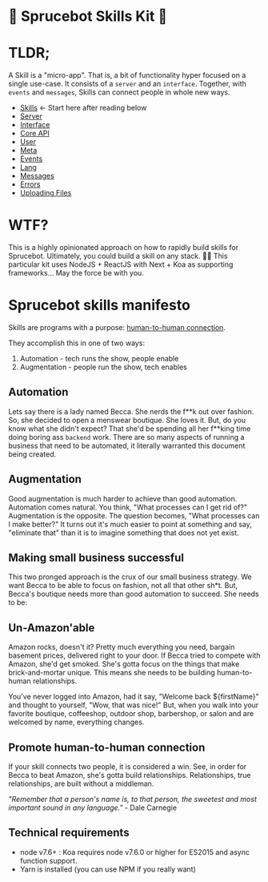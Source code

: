 # 🌲  Sprucebot Skills Kit 🌲

# TLDR;
A Skill is a "micro-app". That is, a bit of functionality hyper focused on a single use-case. It consists of a `server` and an `interface`. Together, with `events` and `messages`, Skills can connect people in whole new ways.

 * [Skills](skills.md) <- Start here after reading below
 * [Server](server.md)
 * [Interface](interface.md)
 * [Core API](api.md)
 * [User](user.md)
 * [Meta](meta.md)
 * [Events](events.md)
 * [Lang](lang.md)
 * [Messages](messages.md)
 * [Errors](errors.md)
 * [Uploading Files](uploads.md)

# WTF?
This is a highly opinionated approach on how to rapidly build skills for Sprucebot.  Ultimately, you could build a skill on any stack. 🤘🏼 This particular kit uses NodeJS + ReactJS with Next + Koa as supporting frameworks... May the force be with you.

# Sprucebot skills manifesto

Skills are programs with a purpose: [human-to-human connection](https://vimeo.com/204933933).

They accomplish this in one of two ways:

1. Automation - tech runs the show, people enable
2. Augmentation - people run the show, tech enables

## Automation
Lets say there is a lady named Becca. She nerds the f\*\*k out over fashion. So, she decided to open a menswear boutique. She loves it. But, do you know what she didn't expect? That she'd be spending all her f\*\*king time doing boring ass `backend` work. There are so many aspects of running a business that need to be automated, it literally warranted this document being created.

## Augmentation
Good augmentation is much harder to achieve than good automation. Automation comes natural. You think, "What processes can I get rid of?" Augmentation is the opposite. The question becomes, "What processes can I make better?" It turns out it's much easier to point at something and say, "eliminate that" than it is to imagine something that does not yet exist.

## Making small business successful
This two pronged approach is the crux of our small business strategy. We want Becca to be able to focus on fashion, not all that other sh\*t. But, Becca's boutique needs more than good automation to succeed. She needs to be:

## Un-Amazon'able
Amazon rocks, doesn't it? Pretty much everything you need, bargain basement prices, delivered right to your door. If Becca tried to compete with Amazon, she'd get smoked. She's gotta focus on the things that make brick-and-mortar unique. This means she needs to be building human-to-human relationships.

You've never logged into Amazon, had it say, "Welcome back ${firstName}" and thought to yourself, "Wow, that was nice!" But, when you walk into your favorite boutique, coffeeshop, outdoor shop, barbershop, or salon and are welcomed by name, everything changes.

## Promote human-to-human connection
If your skill connects two people, it is considered a win. See, in order for Becca to beat Amazon, she's gotta build relationships. Relationships, true relationships, are built without a middleman.

*"Remember that a person's name is, to that person, the sweetest and most important sound in any language."* - Dale Carnegie

## Technical requirements
- node v7.6+ : Koa requires node v7.6.0 or higher for ES2015 and async function support.
- Yarn is installed (you can use NPM if you really want)
